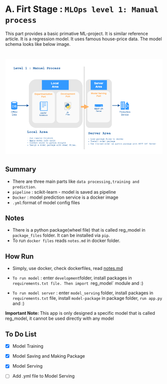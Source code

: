 # A. Firt Stage : `MLOps level 1: Manual process`

This part provides a basic primative ML-project. It is similar reference article. It is a regression model. It uses famous house-price data. The model schema looks like below image.

![firt_part](docs/image/ml-level-1.png)
=======

## Summary

- There are three main parts like `data processing,training and prediction`.
- `pipeline` : scikit-learn - model is saved as pipeline
- `Docker` : model prediction service is a docker image  
- `.yml`:format of model config files


## Notes

- There is a python package(wheel file) that is called reg_model in `package_files` folder. It can be installed via `pip`.
- To run `docker files`  reads `notes.md` in docker folder.

## How Run
- Simply, use docker, check dockerfiles, read [notes.md](docker/notes.md)

- `To run model` : enter `development`folder, install packages in `requirements.txt file. Then import `reg_model` module and :) 

- `To run model server` : enter `model_serving` folder, install packages in `requirements.txt` file, install `model-package` in package folder, `run app.py` and :) 


**Important Note:**
This app is only designed a specific model that is called reg_model, it cannot be used directly with any model

## To Do List

- [x] Model Training
- [x] Model Saving and Making Package
- [x] Model Serving
- [ ] Add .yml file to Model Serving

